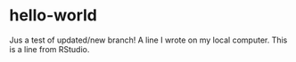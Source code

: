 # hello-world
Jus a test of updated/new branch!
A line I wrote on my local computer.
This is a line from RStudio.

